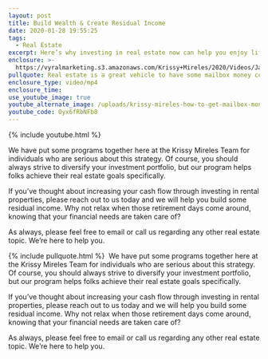```yaml
---
layout: post
title: Build Wealth & Create Residual Income
date: 2020-01-28 19:55:25
tags:
  - Real Estate
excerpt: Here’s why investing in real estate now can help you enjoy life later on.
enclosure: >-
  https://vyralmarketing.s3.amazonaws.com/Krissy+Mireles/2020/Videos/January/Build+Wealth+%26+Create+Residual+Income.mp4
pullquote: Real estate is a great vehicle to have some mailbox money coming in.
enclosure_type: video/mp4
enclosure_time:
use_youtube_image: true
youtube_alternate_image: /uploads/krissy-mireles-how-to-get-mailbox-money-for-retirement-youtube.jpg
youtube_code: Oyx6fRbNFb8
---
```


{% include youtube.html %}&nbsp;

We have put some programs together here at the Krissy Mireles Team for individuals who are serious about this strategy. Of course, you should always strive to diversify your investment portfolio, but our program helps folks achieve their real estate goals specifically.&nbsp;

If you’ve thought about increasing your cash flow through investing in rental properties, please reach out to us today and we will help you build some residual income. Why not relax when those retirement days come around, knowing that your financial needs are taken care of?

As always, please feel free to email or call us regarding any other real estate topic. We’re here to help you.&nbsp;

{% include pullquote.html %}&nbsp; We have put some programs together here at the Krissy Mireles Team for individuals who are serious about this strategy. Of course, you should always strive to diversify your investment portfolio, but our program helps folks achieve their real estate goals specifically.&nbsp;

If you’ve thought about increasing your cash flow through investing in rental properties, please reach out to us today and we will help you build some residual income. Why not relax when those retirement days come around, knowing that your financial needs are taken care of?

As always, please feel free to email or call us regarding any other real estate topic. We’re here to help you.&nbsp;<br>&nbsp;